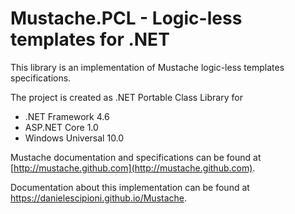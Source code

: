 # Mustache.PCL - Logic-less templates for .NET 

This library is an implementation of Mustache logic-less templates specifications.

The project is created as .NET Portable Class Library for 
- .NET Framework 4.6
- ASP.NET Core 1.0
- Windows Universal 10.0

Mustache documentation and specifications can be found at [http://mustache.github.com](http://mustache.github.com).

Documentation about this implementation can be found at https://danielescipioni.github.io/Mustache.
